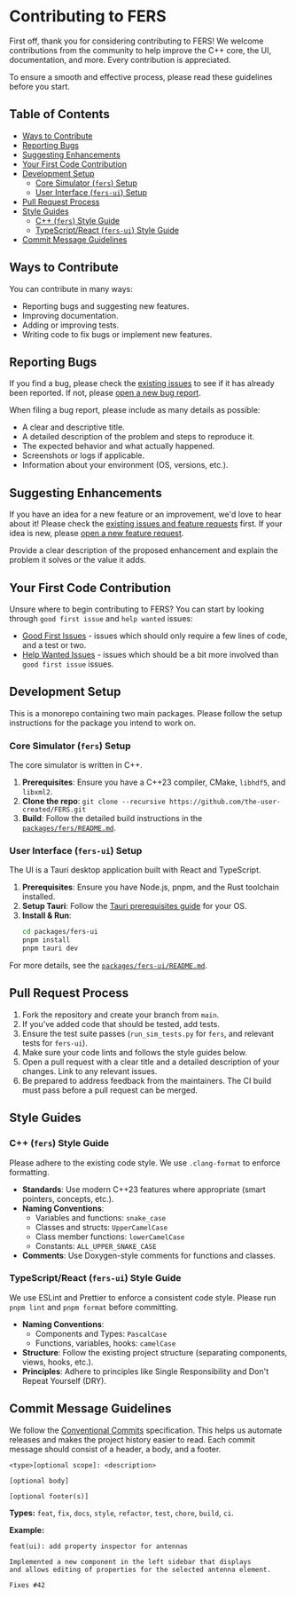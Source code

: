 # Contributing to FERS

First off, thank you for considering contributing to FERS! We welcome contributions from the community to help improve
the C++ core, the UI, documentation, and more. Every contribution is appreciated.

To ensure a smooth and effective process, please read these guidelines before you start.

## Table of Contents

- [Ways to Contribute](#ways-to-contribute)
- [Reporting Bugs](#reporting-bugs)
- [Suggesting Enhancements](#suggesting-enhancements)
- [Your First Code Contribution](#your-first-code-contribution)
- [Development Setup](#development-setup)
    - [Core Simulator (`fers`) Setup](#core-simulator-fers-setup)
    - [User Interface (`fers-ui`) Setup](#user-interface-fers-ui-setup)
- [Pull Request Process](#pull-request-process)
- [Style Guides](#style-guides)
    - [C++ (`fers`) Style Guide](#c-fers-style-guide)
    - [TypeScript/React (`fers-ui`) Style Guide](#typescriptreact-fers-ui-style-guide)
- [Commit Message Guidelines](#commit-message-guidelines)

## Ways to Contribute

You can contribute in many ways:

- Reporting bugs and suggesting new features.
- Improving documentation.
- Adding or improving tests.
- Writing code to fix bugs or implement new features.

## Reporting Bugs

If you find a bug, please check the [existing issues](https://github.com/the-user-created/FERS/issues) to see if it has
already been reported. If not,
please [open a new bug report](https://github.com/the-user-created/FERS/issues/new/choose).

When filing a bug report, please include as many details as possible:

- A clear and descriptive title.
- A detailed description of the problem and steps to reproduce it.
- The expected behavior and what actually happened.
- Screenshots or logs if applicable.
- Information about your environment (OS, versions, etc.).

## Suggesting Enhancements

If you have an idea for a new feature or an improvement, we'd love to hear about it! Please check
the [existing issues and feature requests](https://github.com/the-user-created/FERS/issues) first. If your idea is new,
please [open a new feature request](https://github.com/the-user-created/FERS/issues/new/choose).

Provide a clear description of the proposed enhancement and explain the problem it solves or the value it adds.

## Your First Code Contribution

Unsure where to begin contributing to FERS? You can start by looking through `good first issue` and `help wanted`
issues:

- [Good First Issues](https://github.com/the-user-created/FERS/issues?q=is%3Aissue+is%3Aopen+label%3A%22good+first+issue%22) - issues
  which should only require a few lines of code, and a test or two.
- [Help Wanted Issues](https://github.com/the-user-created/FERS/issues?q=is%3Aissue+is%3Aopen+label%3A%22help+wanted%22) - issues which
  should be a bit more involved than `good first issue` issues.

## Development Setup

This is a monorepo containing two main packages. Please follow the setup instructions for the package you intend to work
on.

### Core Simulator (`fers`) Setup

The core simulator is written in C++.

1. **Prerequisites**: Ensure you have a C++23 compiler, CMake, `libhdf5`, and `libxml2`.
2. **Clone the repo**: `git clone --recursive https://github.com/the-user-created/FERS.git`
3. **Build**: Follow the detailed build instructions in the [`packages/fers/README.md`](packages/fers/README.md).

### User Interface (`fers-ui`) Setup

The UI is a Tauri desktop application built with React and TypeScript.

1. **Prerequisites**: Ensure you have Node.js, pnpm, and the Rust toolchain installed.
2. **Setup Tauri**: Follow the [Tauri prerequisites guide](https://tauri.app/start/prerequisites/) for your OS.
3. **Install & Run**:
   ```bash
   cd packages/fers-ui
   pnpm install
   pnpm tauri dev
   ```

For more details, see the [`packages/fers-ui/README.md`](packages/fers-ui/README.md).

## Pull Request Process

1. Fork the repository and create your branch from `main`.
2. If you've added code that should be tested, add tests.
3. Ensure the test suite passes (`run_sim_tests.py` for `fers`, and relevant tests for `fers-ui`).
4. Make sure your code lints and follows the style guides below.
5. Open a pull request with a clear title and a detailed description of your changes. Link to any relevant issues.
6. Be prepared to address feedback from the maintainers. The CI build must pass before a pull request can be merged.

## Style Guides

### C++ (`fers`) Style Guide

Please adhere to the existing code style. We use `.clang-format` to enforce formatting.

- **Standards**: Use modern C++23 features where appropriate (smart pointers, concepts, etc.).
- **Naming Conventions**:
    - Variables and functions: `snake_case`
    - Classes and structs: `UpperCamelCase`
    - Class member functions: `lowerCamelCase`
    - Constants: `ALL_UPPER_SNAKE_CASE`
- **Comments**: Use Doxygen-style comments for functions and classes.

### TypeScript/React (`fers-ui`) Style Guide

We use ESLint and Prettier to enforce a consistent code style. Please run `pnpm lint` and `pnpm format` before
committing.

- **Naming Conventions**:
    - Components and Types: `PascalCase`
    - Functions, variables, hooks: `camelCase`
- **Structure**: Follow the existing project structure (separating components, views, hooks, etc.).
- **Principles**: Adhere to principles like Single Responsibility and Don't Repeat Yourself (DRY).

## Commit Message Guidelines

We follow the [Conventional Commits](https://www.conventionalcommits.org/en/v1.0.0/) specification. This helps us
automate releases and makes the project history easier to read. Each commit message should consist of a header, a body,
and a footer.

```
<type>[optional scope]: <description>

[optional body]

[optional footer(s)]
```

**Types:** `feat`, `fix`, `docs`, `style`, `refactor`, `test`, `chore`, `build`, `ci`.

**Example:**

```
feat(ui): add property inspector for antennas

Implemented a new component in the left sidebar that displays
and allows editing of properties for the selected antenna element.

Fixes #42
```
